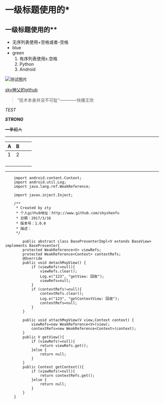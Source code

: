 # 一级标题使用的*

## 一级标题使用的**

- 无序列表使用+空格或者-空格 
- blue
- green
  1. 有序列表使用x.空格
  2. Python
  3. Android

![测试图片](https://ss0.bdstatic.com/94oJfD_bAAcT8t7mm9GUKT-xh_/timg?image&quality=100&size=b4000_4000&sec=1490839423&di=0d4301937169d7ddb13c5e9527c38122&src=http://imgsrc.baidu.com/forum/pic/item/241f95cad1c8a786bad0389f6709c93d71cf50ac.jpg)

[sky神父的github](https://github.com/skyshenfu/UIkiller)

> “技术本身并没不可耻”————快播王欣

> > 

*TEST*

___STRONG___

~~一拳超人~~

---

| A    | B    |      |      |
| ---- | ---- | ---- | ---- |
| 1    | 2    |      |      |
|      |      |      |      |
|      |      |      |      |
|      |      |      |      |
|      |      |      |      |
---



	    import android.content.Context;
	    import android.util.Log;
	    import java.lang.ref.WeakReference;
	
	    import javax.inject.Inject;
	
	    /**
	     * Created by zty
	     * 个人github地址：http://www.github.com/skyshenfu
	     * 日期：2017/3/16
	     * 版本号：1.0.0
	     * 描述：
	     */
	
	        public abstract class BasePresenterImpl<V extends BaseView> implements BasePresenter{
	        protected WeakReference<V> viewRefs;
	        protected WeakReference<Context> contextRefs;
	        @Override
	        public void detachMvpView() {
	            if (viewRefs!=null){
	                viewRefs.clear();
	                Log.e("123", "getView: 回收");
	                viewRefs=null;
	            }
	            if (contextRefs!=null){
	                contextRefs.clear();
	                Log.e("123", "getContextView: 回收");
	                contextRefs=null;
	            }
	        }
	
	        public void attachMvpView(V view,Context context) {
	            viewRefs=new WeakReference<V>(view);
	            contextRefs=new WeakReference<Context>(context);
	        }
	        public V getView(){
	            if (viewRefs!=null){
	                return viewRefs.get();
	            }else {
	                return null;
	            }
	        }
	        public Context getContext(){
	            if (viewRefs!=null){
	                return contextRefs.get();
	            }else {
	                return null;
	            }
	        }
	    }


